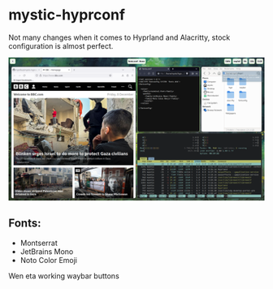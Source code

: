 # mystic-hyprconf
Not many changes when it comes to Hyprland and Alacritty, stock configuration is almost perfect.

![Preview](https://github.com/mystifuzz/mystic-hyprconf/blob/main/conf.png?raw=true)

## Fonts:
- Montserrat
- JetBrains Mono
- Noto Color Emoji

Wen eta working waybar buttons
